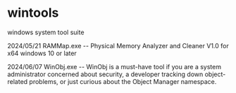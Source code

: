 # wintools
 windows system tool suite

 2024/05/21
 RAMMap.exe --  Physical Memory Analyzer and Cleaner V1.0 for x64 windows 10 or later

 2024/06/07
 WinObj.exe -- WinObj is a must-have tool if you are a system administrator concerned about security, a developer tracking down object-related problems, or just curious about the Object Manager namespace.
